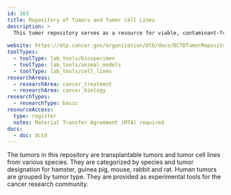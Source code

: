 ```yaml
---
id: 163
title: Repository of Tumors and Tumor Cell Lines
description: >
  This tumor repository serves as a resource for viable, contaminant-free experimental tumor lines, many of which are not obtainable elsewhere.
  
website: https://dtp.cancer.gov/organization/btb/docs/DCTDTumorRepositoryCatalog.pdf
toolTypes:
  - toolType: lab_tools/biospecimen
  - toolType: lab_tools/animal_models
  - toolType: lab_tools/cell_lines
researchAreas:
  - researchArea: cancer_treatment
  - researchArea: cancer_biology
researchTypes:
  - researchType: basic
resourceAccess:
  type: register
  notes: Material Transfer Agreement (MTA) required
docs:
  - doc: dctd
---
```

The tumors in this repository are transplantable tumors and tumor cell lines from various species. They are categorized by species and tumor designation for hamster, guinea pig, mouse, rabbit and rat. Human tumors are grouped by tumor type. They are provided as experimental tools for the cancer research community. 